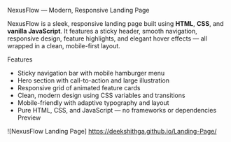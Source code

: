 NexusFlow — Modern, Responsive Landing Page

NexusFlow is a sleek, responsive landing page built using **HTML**, **CSS**, and **vanilla JavaScript**. It features a sticky header, smooth navigation, responsive design, feature highlights, and elegant hover effects — all wrapped in a clean, mobile-first layout.

Features

- Sticky navigation bar with mobile hamburger menu
- Hero section with call-to-action and large illustration
- Responsive grid of animated feature cards
- Clean, modern design using CSS variables and transitions
- Mobile-friendly with adaptive typography and layout
- Pure HTML, CSS, and JavaScript — no frameworks or dependencies
Preview

![NexusFlow Landing Page] https://deekshithga.github.io/Landing-Page/
